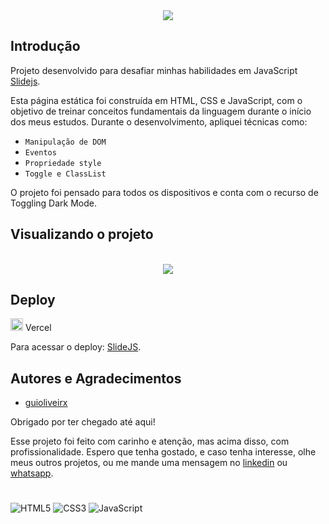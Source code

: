 <div align="center">
    <img src="https://readme-typing-svg.herokuapp.com/?font=Righteous&size=35&center=true&vCenter=true&width=500&height=70&duration=5000&lines=Slidejs!;" />
</div>
    
## Introdução

Projeto desenvolvido para desafiar minhas habilidades em JavaScript [Slidejs](https://slidejs-sooty.vercel.app/).

Esta página estática foi construída em HTML, CSS e JavaScript, com o objetivo de treinar conceitos fundamentais da linguagem durante o início dos meus estudos. Durante o desenvolvimento, apliquei técnicas como:

- `Manipulação de DOM`
- `Eventos`
- `Propriedade style`
- `Toggle e ClassList`

O projeto foi pensado para todos os dispositivos e conta com o recurso de Toggling Dark Mode.
## Visualizando o projeto

<div align="center">
    <br><a href="https://slidejs-sooty.vercel.app/" target="_blanck" rel="external"><img aling="center" src="https://github.com/guioliveirx/slidejs/blob/main/assets/images/slidejs.png?raw=true" img></a>
</div>   

## Deploy

<img height="20" src="https://skillicons.dev/icons?i=vercel"/> Vercel

Para acessar o deploy: [SlideJS](https://slidejs-sooty.vercel.app/).

## Autores e Agradecimentos

- [guioliveirx](https://github.com/guioliveirx)

Obrigado por ter chegado até aqui! 

Esse projeto foi feito com carinho e atenção, mas acima disso, com profissionalidade. Espero que tenha gostado, e caso tenha interesse, olhe meus outros projetos, ou me mande uma mensagem no [linkedin](https://www.linkedin.com/in/guioliveira2002/) ou [whatsapp](https://wa.me/5571981847173?text=Ol%C3%A1+Guilherme%21v).

#

![HTML5](https://img.shields.io/badge/HTML5-E34F26?style=for-the-badge&logo=html5&logoColor=white)
![CSS3](https://img.shields.io/badge/CSS3-1572B6?style=for-the-badge&logo=css3&logoColor=white)
![JavaScript](https://img.shields.io/badge/JavaScript-F7DF1E?style=for-the-badge&logo=javascript&logoColor=black) 





